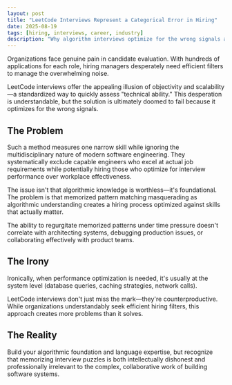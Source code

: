 ```yaml
---
layout: post
title: "LeetCode Interviews Represent a Categorical Error in Hiring"
date: 2025-08-19
tags: [hiring, interviews, career, industry]
description: "Why algorithm interviews optimize for the wrong signals and systematically exclude engineers who excel at actual software development work."
---
```


Organizations face genuine pain in candidate evaluation. With hundreds of applications for each role, hiring managers desperately need efficient filters to manage the overwhelming noise.

LeetCode interviews offer the appealing illusion of objectivity and scalability—a standardized way to quickly assess "technical ability." This desperation is understandable, but the solution is ultimately doomed to fail because it optimizes for the wrong signals.

## The Problem

Such a method measures one narrow skill while ignoring the multidisciplinary nature of modern software engineering. They systematically exclude capable engineers who excel at actual job requirements while potentially hiring those who optimize for interview performance over workplace effectiveness.

The issue isn't that algorithmic knowledge is worthless—it's foundational. The problem is that memorized pattern matching masquerading as algorithmic understanding creates a hiring process optimized against skills that actually matter.

The ability to regurgitate memorized patterns under time pressure doesn't correlate with architecting systems, debugging production issues, or collaborating effectively with product teams.

## The Irony

Ironically, when performance optimization is needed, it's usually at the system level (database queries, caching strategies, network calls).

LeetCode interviews don't just miss the mark—they're counterproductive. While organizations understandably seek efficient hiring filters, this approach creates more problems than it solves.

## The Reality

Build your algorithmic foundation and language expertise, but recognize that memorizing interview puzzles is both intellectually dishonest and professionally irrelevant to the complex, collaborative work of building software systems.